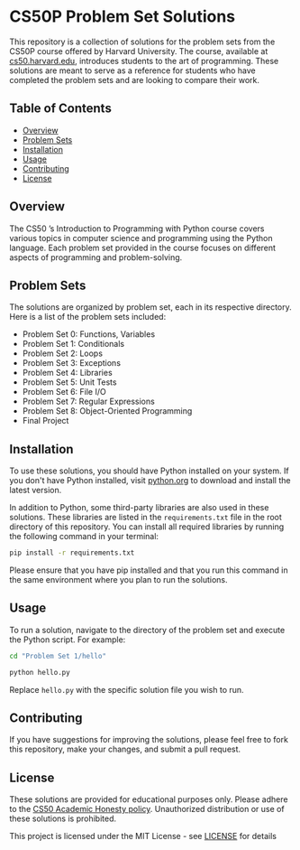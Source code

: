 # CS50P Problem Set Solutions

This repository is a collection of solutions for the problem sets from the CS50P course offered by Harvard University. The course, available at [cs50.harvard.edu](https://cs50.harvard.edu/), introduces students to the art of programming. These solutions are meant to serve as a reference for students who have completed the problem sets and are looking to compare their work.

## Table of Contents

- [Overview](#overview)
- [Problem Sets](#problem-sets)
- [Installation](#installation)
- [Usage](#usage)
- [Contributing](#contributing)
- [License](#license)

## Overview

The CS50 ’s Introduction to Programming with Python course covers various topics in computer science and programming using the Python language. Each problem set provided in the course focuses on different aspects of programming and problem-solving.

## Problem Sets

The solutions are organized by problem set, each in its respective directory. Here is a list of the problem sets included:

- Problem Set 0: Functions, Variables
- Problem Set 1: Conditionals
- Problem Set 2: Loops
- Problem Set 3: Exceptions
- Problem Set 4: Libraries
- Problem Set 5: Unit Tests
- Problem Set 6: File I/O
- Problem Set 7: Regular Expressions
- Problem Set 8: Object-Oriented Programming
- Final Project

## Installation

To use these solutions, you should have Python installed on your system. If you don't have Python installed, visit [python.org](https://www.python.org/) to download and install the latest version.

In addition to Python, some third-party libraries are also used in these solutions. These libraries are listed in the `requirements.txt` file in the root directory of this repository. You can install all required libraries by running the following command in your terminal:

``` bash
pip install -r requirements.txt
```

Please ensure that you have pip installed and that you run this command in the same environment where you plan to run the solutions.

## Usage

To run a solution, navigate to the directory of the problem set and execute the Python script. For example:

``` bash
cd "Problem Set 1/hello" 

python hello.py
```

Replace `hello.py` with the specific solution file you wish to run.

## Contributing

If you have suggestions for improving the solutions, please feel free to fork this repository, make your changes, and submit a pull request.

## License

These solutions are provided for educational purposes only. Please adhere to the [CS50 Academic Honesty policy](https://cs50.harvard.edu/python/2022/honesty/). Unauthorized distribution or use of these solutions is prohibited.

This project is licensed under the MIT License - see [LICENSE](https://cs50.harvard.edu/python/2022/license/) for details
